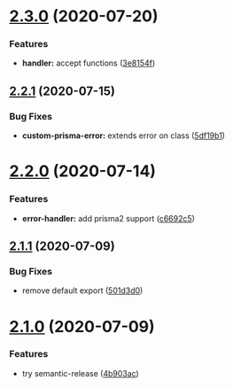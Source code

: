 # [2.3.0](https://github.com/vitordelfino/express-handler-errors/compare/v2.2.1...v2.3.0) (2020-07-20)


### Features

* **handler:** accept functions ([3e8154f](https://github.com/vitordelfino/express-handler-errors/commit/3e8154f6eb966c007080ce5baeb9c46152420b26))

## [2.2.1](https://github.com/vitordelfino/express-handler-errors/compare/v2.2.0...v2.2.1) (2020-07-15)


### Bug Fixes

* **custom-prisma-error:** extends error on class ([5df19b1](https://github.com/vitordelfino/express-handler-errors/commit/5df19b1d821bbd4a201890e710395844eb90344d))

# [2.2.0](https://github.com/vitordelfino/express-handler-errors/compare/v2.1.1...v2.2.0) (2020-07-14)


### Features

* **error-handler:** add prisma2 support ([c6692c5](https://github.com/vitordelfino/express-handler-errors/commit/c6692c51c2a9ba8d030be9220f2dd649bb3255c9))

## [2.1.1](https://github.com/vitordelfino/express-handler-errors/compare/v2.1.0...v2.1.1) (2020-07-09)


### Bug Fixes

* remove default export ([501d3d0](https://github.com/vitordelfino/express-handler-errors/commit/501d3d06cffb7824795d4b71001af1694442c17c))

# [2.1.0](https://github.com/vitordelfino/express-handler-errors/compare/v2.0.6...v2.1.0) (2020-07-09)


### Features

* try semantic-release ([4b903ac](https://github.com/vitordelfino/express-handler-errors/commit/4b903ac2a1653843d5cad2f8165562b0841c1c43))
